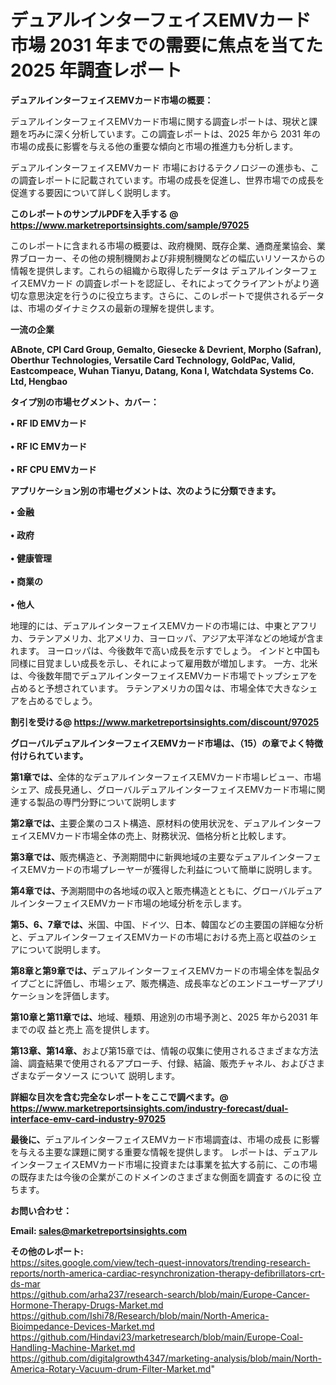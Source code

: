 # デュアルインターフェイスEMVカード 市場 2031 年までの需要に焦点を当てた 2025 年調査レポート

<strong><b>デュアルインターフェイスEMVカード市場の概要：</b></strong>

デュアルインターフェイスEMVカード市場に関する調査レポートは、現状と課題を巧みに深く分析しています。この調査レポートは、2025 年から 2031 年の市場の成長に影響を与える他の重要な傾向と市場の推進力も分析します。

デュアルインターフェイスEMVカード 市場におけるテクノロジーの進歩も、この調査レポートに記載されています。市場の成長を促進し、世界市場での成長を促進する要因について詳しく説明します。

<strong>このレポートのサンプルPDFを入手する @ <a href=https://www.marketreportsinsights.com/sample/97025>https://www.marketreportsinsights.com/sample/97025</a></strong>

このレポートに含まれる市場の概要は、政府機関、既存企業、通商産業協会、業界ブローカー、その他の規制機関および非規制機関などの幅広いリソースからの情報を提供します。これらの組織から取得したデータは デュアルインターフェイスEMVカード の調査レポートを認証し、それによってクライアントがより適切な意思決定を行うのに役立ちます。さらに、このレポートで提供されるデータは、市場のダイナミクスの最新の理解を提供します。

<strong>一流の企業</strong>

<strong><b>ABnote, CPI Card Group, Gemalto, Giesecke & Devrient, Morpho (Safran), Oberthur Technologies, Versatile Card Technology, GoldPac, Valid, Eastcompeace, Wuhan Tianyu, Datang, Kona I, Watchdata Systems Co. Ltd, Hengbao</b></strong>

<strong><b>タイプ別の市場セグメント、カバー：</b></strong>

<strong>• RF ID EMVカード<br><br>• RF IC EMVカード<br><br>• RF CPU EMVカード</strong>

<strong><b>アプリケーション別の市場セグメントは、次のように分類できます。</b></strong>

<strong>• 金融<br><br>• 政府<br><br>• 健康管理<br><br>• 商業の<br><br>• 他人</strong>

 地理的には、デュアルインターフェイスEMVカードの市場には、中東とアフリカ、ラテンアメリカ、北アメリカ、ヨーロッパ、アジア太平洋などの地域が含まれます。 ヨーロッパは、今後数年で高い成長を示すでしょう。 インドと中国も同様に目覚ましい成長を示し、それによって雇用数が増加します。 一方、北米は、今後数年間でデュアルインターフェイスEMVカード市場でトップシェアを占めると予想されています。 ラテンアメリカの国々は、市場全体で大きなシェアを占めるでしょう。

<strong>割引を受ける@ <a href=https://www.marketreportsinsights.com/discount/97025>https://www.marketreportsinsights.com/discount/97025</a></strong>

<strong><b>グローバルデュアルインターフェイスEMVカード市場は、（15）の章でよく特徴付けられています。</b></strong>

<strong><b>第</b></strong><strong><b>1章では、</b></strong>全体的なデュアルインターフェイスEMVカード市場レビュー、市場シェア、成長見通し、グローバルデュアルインターフェイスEMVカード市場に関連する製品の専門分野について説明します

<strong><b>第2章では、</b></strong>主要企業のコスト構造、原材料の使用状況を、デュアルインターフェイスEMVカード市場全体の売上、財務状況、価格分析と比較します。

<strong><b>第3章では、</b></strong>販売構造と、予測期間中に新興地域の主要なデュアルインターフェイスEMVカードの市場プレーヤーが獲得した利益について簡単に説明します。

<strong><b>第4章では、</b></strong>予測期間中の各地域の収入と販売構造とともに、グローバルデュアルインターフェイスEMVカード市場の地域分析を示します。

<strong><b>第5、6、7章では、</b></strong>米国、中国、ドイツ、日本、韓国などの主要国の詳細な分析と、デュアルインターフェイスEMVカードの市場における売上高と収益のシェアについて説明します。

<strong><b>第8章と第9章では、</b></strong>デュアルインターフェイスEMVカードの市場全体を製品タイプごとに評価し、市場シェア、販売構造、成長率などのエンドユーザーアプリケーションを評価します。

<strong><b>第10章と第11章では、</b></strong>地域、種類、用途別の市場予測と、2025 年から2031 年までの収 益と売上 高を提供します。

<strong><b>第13章、第14章、</b></strong>および第15章では、情報の収集に使用されるさまざまな方法論、調査結果で使用されるアプローチ、付録、結論、販売チャネル、およびさまざまなデータソース について 説明します。

<strong>詳細な目次を含む完全なレポートをここで調べます。@ <a href=https://www.marketreportsinsights.com/industry-forecast/dual-interface-emv-card-industry-97025>https://www.marketreportsinsights.com/industry-forecast/dual-interface-emv-card-industry-97025</a></strong>

<strong><b>最後に、</b></strong>デュアルインターフェイスEMVカード市場調査は、市場の成長 に影響を</a>与える主要な課題に関する重要な情報を提供します。 レポートは、デュアルインターフェイスEMVカード市場に投資または事業を拡大する前に、この市場の既存または今後の企業がこのドメインのさまざまな側面を調査す るのに役 立ちます。

<strong><b>お問い合わせ：</b></strong>

<strong>Email: </strong><a href=mailto:sales@marketreportsinsights.com><strong>sales@marketreportsinsights.com</strong></a>

<strong>その他のレポート:</strong>
<br>
<a href=https://sites.google.com/view/tech-quest-innovators/trending-research-reports/north-america-cardiac-resynchronization-therapy-defibrillators-crt-ds-mar>https://sites.google.com/view/tech-quest-innovators/trending-research-reports/north-america-cardiac-resynchronization-therapy-defibrillators-crt-ds-mar</a>
<br>
<a href=https://github.com/arha237/research-search/blob/main/Europe-Cancer-Hormone-Therapy-Drugs-Market.md>https://github.com/arha237/research-search/blob/main/Europe-Cancer-Hormone-Therapy-Drugs-Market.md</a>
<br>
<a href=https://github.com/Ishi78/Research/blob/main/North-America-Bioimpedance-Devices-Market.md>https://github.com/Ishi78/Research/blob/main/North-America-Bioimpedance-Devices-Market.md</a>
<br>
<a href=https://github.com/Hindavi23/marketresearch/blob/main/Europe-Coal-Handling-Machine-Market.md>https://github.com/Hindavi23/marketresearch/blob/main/Europe-Coal-Handling-Machine-Market.md</a>
<br>
<a href=https://github.com/digitalgrowth4347/marketing-analysis/blob/main/North-America-Rotary-Vacuum-drum-Filter-Market.md>https://github.com/digitalgrowth4347/marketing-analysis/blob/main/North-America-Rotary-Vacuum-drum-Filter-Market.md</a>"
